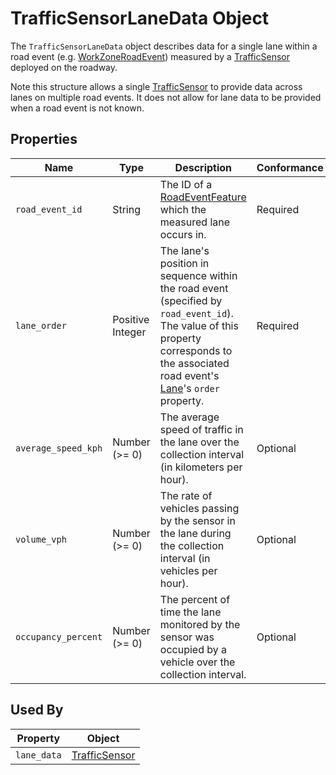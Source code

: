 # TrafficSensorLaneData Object
The `TrafficSensorLaneData` object describes data for a single lane within a road event (e.g. [WorkZoneRoadEvent](/spec-content/objects/WorkZoneRoadEvent.md)) measured by a [TrafficSensor](/spec-content/objects/TrafficSensor.md) deployed on the roadway.

Note this structure allows a single [TrafficSensor](/spec-content/objects/TrafficSensor.md) to provide data across lanes on multiple road events. It does not allow for lane data to be provided when a road event is not known.

## Properties
Name | Type | Description | Conformance | Notes
--- | --- | --- | --- | ---
`road_event_id` | String | The ID of a [RoadEventFeature](/spec-content/objects/RoadEventFeature.md) which the measured lane occurs in. | Required |
`lane_order` | Positive Integer | The lane's position in sequence within the road event (specified by `road_event_id`). The value of this property corresponds to the associated road event's [Lane](/spec-content/objects/Lane.md)'s `order` property. | Required |
`average_speed_kph` | Number (>= 0) | The average speed of traffic in the lane over the collection interval (in kilometers per hour). | Optional |
`volume_vph` | Number (>= 0) | The rate of vehicles passing by the sensor in the lane during the collection interval (in vehicles per hour). | Optional |
`occupancy_percent` | Number (>= 0) | The percent of time the lane monitored by the sensor was occupied by a vehicle over the collection interval. | Optional |

## Used By
Property | Object
--- | ---
`lane_data` | [TrafficSensor](/spec-content/objects/TrafficSensor.md)

